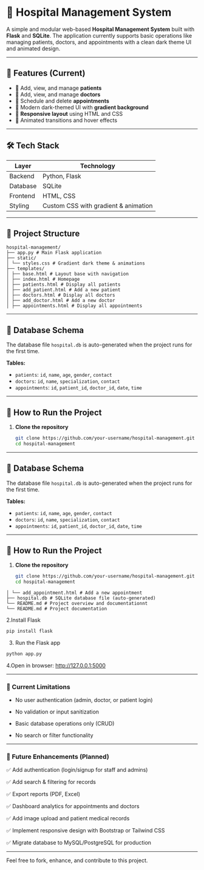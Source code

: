 # 🏥 Hospital Management System

A simple and modular web-based **Hospital Management System** built with **Flask** and **SQLite**. The application currently supports basic operations like managing patients, doctors, and appointments with a clean dark theme UI and animated design.

---

## 🚀 Features (Current)

- 🔹 Add, view, and manage **patients**
- 🔹 Add, view, and manage **doctors**
- 🔹 Schedule and delete **appointments**
- 🔹 Modern dark-themed UI with **gradient background**
- 🔹 **Responsive layout** using HTML and CSS
- 🔹 Animated transitions and hover effects

---

## 🛠️ Tech Stack

| Layer       | Technology     |
|-------------|----------------|
| Backend     | Python, Flask  |
| Database    | SQLite         |
| Frontend    | HTML, CSS      |
| Styling     | Custom CSS with gradient & animation |

---

## 📁 Project Structure
```
hospital-management/
├── app.py # Main Flask application
├── static/
│ └── styles.css # Gradient dark theme & animations
├── templates/
│ ├── base.html # Layout base with navigation
│ ├── index.html # Homepage
│ ├── patients.html # Display all patients
│ ├── add_patient.html # Add a new patient
│ ├── doctors.html # Display all doctors
│ ├── add_doctor.html # Add a new doctor
│ ├── appointments.html # Display all appointments
```

---

## 💾 Database Schema

The database file `hospital.db` is auto-generated when the project runs for the first time.

**Tables:**
- `patients`: `id`, `name`, `age`, `gender`, `contact`
- `doctors`: `id`, `name`, `specialization`, `contact`
- `appointments`: `id`, `patient_id`, `doctor_id`, `date`, `time`

---

## 🧪 How to Run the Project

1. **Clone the repository**
   ```bash
   git clone https://github.com/your-username/hospital-management.git
   cd hospital-management

---

## 💾 Database Schema

The database file `hospital.db` is auto-generated when the project runs for the first time.

**Tables:**
- `patients`: `id`, `name`, `age`, `gender`, `contact`
- `doctors`: `id`, `name`, `specialization`, `contact`
- `appointments`: `id`, `patient_id`, `doctor_id`, `date`, `time`

---

## 🧪 How to Run the Project

1. **Clone the repository**
   ```bash
   git clone https://github.com/your-username/hospital-management.git
   cd hospital-management
```
│ └── add_appointment.html # Add a new appointment
├── hospital.db # SQLite database file (auto-generated)
└── README.md # Project overview and documentationnt
└── README.md # Project documentation
```
2.Install Flask
```bash
pip install flask
```
3. Run the Flask app
```bash
python app.py
```
4.Open in browser:
http://127.0.0.1:5000

---

### 📌 Current Limitations
- No user authentication (admin, doctor, or patient login)

- No validation or input sanitization

- Basic database operations only (CRUD)

- No search or filter functionality
 ---

### 🚀 Future Enhancements (Planned)
✅ Add authentication (login/signup for staff and admins)

✅ Add search & filtering for records

✅ Export reports (PDF, Excel)

✅ Dashboard analytics for appointments and doctors

✅ Add image upload and patient medical records

✅ Implement responsive design with Bootstrap or Tailwind CSS

✅ Migrate database to MySQL/PostgreSQL for production

---

Feel free to fork, enhance, and contribute to this project.








